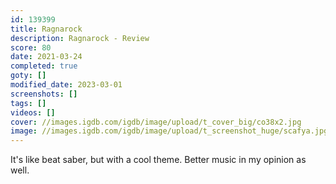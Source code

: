 ```yaml
---
id: 139399
title: Ragnarock
description: Ragnarock - Review
score: 80
date: 2021-03-24
completed: true
goty: []
modified_date: 2023-03-01
screenshots: []
tags: []
videos: []
cover: //images.igdb.com/igdb/image/upload/t_cover_big/co38x2.jpg
image: //images.igdb.com/igdb/image/upload/t_screenshot_huge/scafya.jpg
---
```

It's like beat saber, but with a cool theme. Better music in my opinion as well.